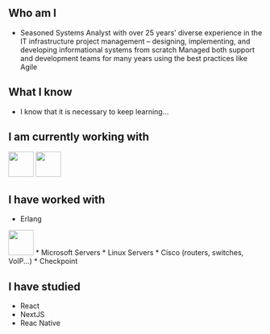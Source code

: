## Who am I

* Seasoned Systems Analyst with over 25 years’ diverse experience in the IT infrastructure project management – designing, implementing, and developing informational systems from scratch
Managed both support and development teams for many years using the best practices like Agile

## What I know

* I know that it is necessary to keep learning...

## I am currently working with

<img src="https://cdn.jsdelivr.net/gh/devicons/devicon@latest/icons/python/python-original-wordmark.svg" width="50px" />          
<img src="https://cdn.jsdelivr.net/gh/devicons/devicon@latest/icons/javascript/javascript-plain.svg" width="50px" />


## I have worked with

* Erlang
<img src="https://cdn.jsdelivr.net/gh/devicons/devicon@latest/icons/java/java-original-wordmark.svg" width="50px" />
* Microsoft Servers
* Linux Servers
* Cisco (routers, switches, VoIP...)
* Checkpoint

## I have studied

* React
* NextJS
* Reac Native

<!--
**pepcmarques/pepcmarques** is a ✨ _special_ ✨ repository because its `README.md` (this file) appears on your GitHub profile.

Icons - https://devicon.dev

Here are some ideas to get you started:

- 🔭 I’m currently working on ...
- 🌱 I’m currently learning ...
- 👯 I’m looking to collaborate on ...
- 🤔 I’m looking for help with ...
- 💬 Ask me about ...
- 📫 How to reach me: ...
- 😄 Pronouns: ...
- ⚡ Fun fact: ...
-->
